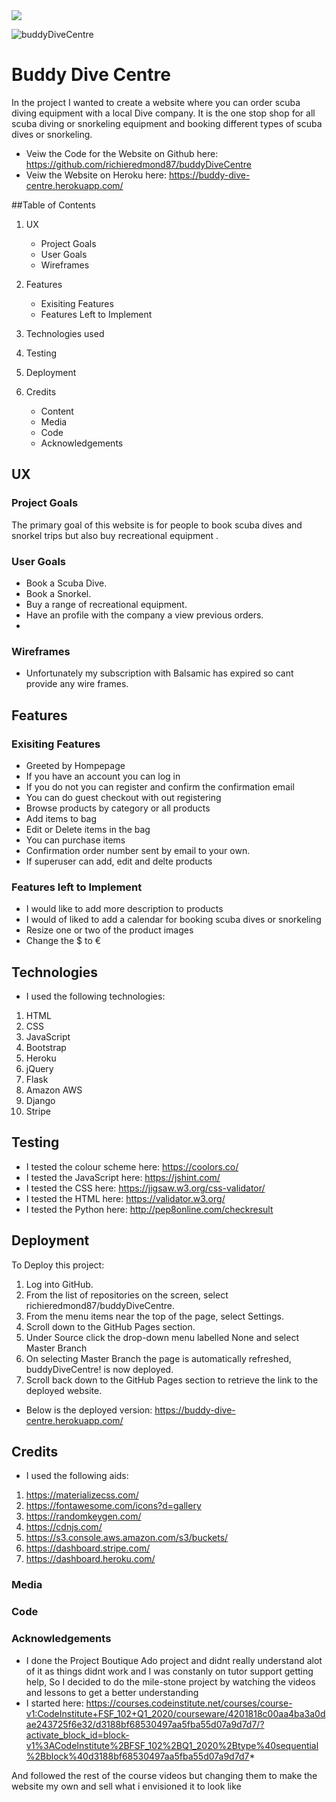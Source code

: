 <img src="https://codeinstitute.s3.amazonaws.com/fullstack/ci_logo_small.png" style="margin: 0;">

![buddyDiveCentre](https://user-images.githubusercontent.com/55495783/106389378-ddcaae00-63da-11eb-93af-6ce272432b00.PNG)


# Buddy Dive Centre

In the project I wanted to create a website where you can order scuba diving equipment with a local Dive company. 
It is the one stop shop for all scuba diving or snorkeling equipment and booking different types of scuba dives or snorkeling.


* Veiw the Code for the Website on Github here:
https://github.com/richieredmond87/buddyDiveCentre
* Veiw the Website on Heroku here:
https://buddy-dive-centre.herokuapp.com/

##Table of Contents
1. UX
    * Project Goals
    * User Goals
    * Wireframes

1. Features
    * Exisiting Features
    * Features Left to Implement

1. Technologies used

1. Testing

1. Deployment

1. Credits
    * Content
    * Media
    * Code
    * Acknowledgements

## UX
### Project Goals
The primary goal of this website is for people to book scuba dives and snorkel trips but also buy recreational equipment .
### User Goals
* Book a Scuba Dive.
* Book a Snorkel.
* Buy a range of recreational equipment.
* Have an profile with the company a view previous orders.
* 
### Wireframes
* Unfortunately my subscription with Balsamic has expired so cant provide any wire frames.

## Features
### Exisiting Features
* Greeted by Hompepage
* If you have an account you can log in 
* If you do not you can register and confirm the confirmation email
* You can do guest checkout with out registering
* Browse products by category or all products
* Add items to bag 
* Edit or Delete items in the bag
* You can purchase items
* Confirmation order number sent by email to your own.
* If superuser can add, edit and delte products

### Features left to Implement
* I would like to add more description to products 
* I would of liked to add a calendar for booking scuba dives or snorkeling 
* Resize one or two of the product images
* Change the $ to € 


## Technologies
* I used  the following technologies:
1. HTML
1. CSS
1. JavaScript 
1. Bootstrap
1. Heroku
1. jQuery
1. Flask 
1. Amazon AWS 
1. Django
1. Stripe


## Testing
* I tested the colour scheme here: https://coolors.co/
* I tested the JavaScript here: https://jshint.com/
* I tested the CSS here: https://jigsaw.w3.org/css-validator/
* I tested the HTML here: https://validator.w3.org/
* I tested the Python here: http://pep8online.com/checkresult


## Deployment
To Deploy this project:
1. Log into GitHub.
1. From the list of repositories on the screen, select richieredmond87/buddyDiveCentre.
1. From the menu items near the top of the page, select Settings.
1. Scroll down to the GitHub Pages section.
1. Under Source click the drop-down menu labelled None and select Master Branch
1. On selecting Master Branch the page is automatically refreshed, buddyDiveCentre! is now deployed.
1. Scroll back down to the GitHub Pages section to retrieve the link to the deployed website.

* Below is the deployed version:
https://buddy-dive-centre.herokuapp.com/


## Credits
* I used the following aids:
1. https://materializecss.com/
1. https://fontawesome.com/icons?d=gallery
1. https://randomkeygen.com/
1. https://cdnjs.com/
1. https://s3.console.aws.amazon.com/s3/buckets/
1. https://dashboard.stripe.com/
1. https://dashboard.heroku.com/
### Media
 
### Code 

### Acknowledgements
* I done the Project Boutique Ado  project and didnt really understand alot of it as things didnt work and I was constanly on tutor support 
getting help, So I decided to do the mile-stone project by watching the  videos and lessons to get a better understanding 
* I started here:
https://courses.codeinstitute.net/courses/course-v1:CodeInstitute+FSF_102+Q1_2020/courseware/4201818c00aa4ba3a0dae243725f6e32/d3188bf68530497aa5fba55d07a9d7d7/?activate_block_id=block-v1%3ACodeInstitute%2BFSF_102%2BQ1_2020%2Btype%40sequential%2Bblock%40d3188bf68530497aa5fba55d07a9d7d7*

 And followed the rest of the course videos but changing them to make the website my own and sell what i envisioned it to look like
